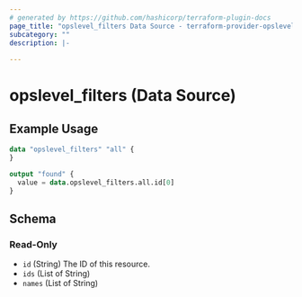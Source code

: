 ```yaml
---
# generated by https://github.com/hashicorp/terraform-plugin-docs
page_title: "opslevel_filters Data Source - terraform-provider-opslevel"
subcategory: ""
description: |-
  
---
```


# opslevel_filters (Data Source)



## Example Usage

```terraform
data "opslevel_filters" "all" {
}

output "found" {
  value = data.opslevel_filters.all.id[0]
}
```

<!-- schema generated by tfplugindocs -->
## Schema

### Read-Only

- `id` (String) The ID of this resource.
- `ids` (List of String)
- `names` (List of String)


